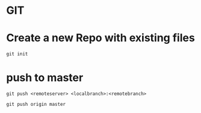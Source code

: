 # GIT

# Create a new Repo with existing files
`git init`

# push to master 
`git push <remoteserver> <localbranch>:<remotebranch>`

`git push origin master`
